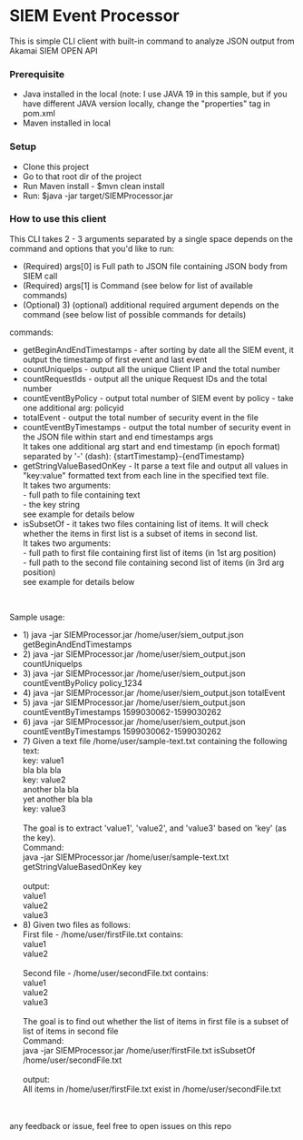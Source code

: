 <h1>SIEM Event Processor</h1>
<p>This is simple CLI client with built-in command to analyze JSON output from 
   Akamai SIEM OPEN API
</p>
<h3>Prerequisite</h3>
<p>
    <ul>
        <li>Java installed in the local (note: I use JAVA 19 in this sample, but if you have different JAVA version locally, change the "properties" tag in pom.xml</li>
        <li>Maven installed in local</li>
    </ul></p>
<h3>Setup</h3>
<p>
    <ul>
        <li>Clone this project</li>
        <li>Go to that root dir of the project</li>
        <li>Run Maven install - $mvn clean install</li>
        <li>Run: $java -jar target/SIEMProcessor.jar</li>
    </ul></p>

<h3>How to use this client</h3>
<p>This CLI takes 2 - 3 arguments separated by a single space depends on the command and options that you'd like to run:
    <ul>
        <li>(Required) args[0] is Full path to JSON file containing JSON body from SIEM call</li>
        <li>(Required) args[1] is Command (see below for list of available commands)</li>
        <li>(Optional) 3) (optional) additional required argument depends on the command (see below list of possible commands for details)</li>                                
    </ul></p>
<p> commands:
    <ul>
        <li>getBeginAndEndTimestamps - after sorting by date all the SIEM event,
            it output the timestamp of first event and last event
        </li>
        <li>countUniqueIps - output all the unique Client IP and the total number</li>
        <li>countRequestIds - output all the unique Request IDs and the total number</li>
        <li>countEventByPolicy - output total number of SIEM event by policy - take one additional arg: policyid</li>
        <li>totalEvent - output the total number of security event in the file</li>
        <li>
          countEventByTimestamps - output the total number of security event in the JSON file within start and end timestamps args<br>
          It takes one additional arg start and end timestamp (in epoch format) separated by '-' (dash): {startTimestamp}-{endTimestamp}
        </li>
        <li>
          getStringValueBasedOnKey - It parse a text file and output all values in "key:value" formatted text from each line in the specified text file.<br>
          It takes two arguments:<br>
          - full path to file containing text<br>
          - the key string<br>
          see example for details below<br>
        </li>
        <li>
          isSubsetOf - it takes two files containing list of items. It will check whether the items in first list is a subset of items in second list.<br>
          It takes two arguments:<br>
          - full path to first file containing first list of items (in 1st arg position)<br>
          - full path to the second file containing second list of items (in 3rd arg position)<br>  
          see example for details below
        </li>
    </ul></p>    
<br>
<p>Sample usage:<br>
    <ul>
        <li>1) java -jar SIEMProcessor.jar /home/user/siem_output.json getBeginAndEndTimestamps</li>
        <li>2) java -jar SIEMProcessor.jar /home/user/siem_output.json countUniqueIps</li>            
        <li>3) java -jar SIEMProcessor.jar /home/user/siem_output.json countEventByPolicy policy_1234</li>
        <li>4) java -jar SIEMProcessor.jar /home/user/siem_output.json totalEvent</li>
        <li>5) java -jar SIEMProcessor.jar /home/user/siem_output.json countEventByTimestamps 1599030062-1599030262</li>
        <li>6) java -jar SIEMProcessor.jar /home/user/siem_output.json countEventByTimestamps 1599030062-1599030262</li>
        <li>
            7) Given a text file /home/user/sample-text.txt containing the following text:<br>
               key: value1<br>
               bla bla bla<br>
               key: value2<br>
               another bla bla<br>
               yet another bla bla<br>
               key: value3<br>
               <br>
               The goal is to extract 'value1', 'value2', and 'value3' based on 'key' (as the key).<br>
               Command:<br>
               java -jar SIEMProcessor.jar /home/user/sample-text.txt getStringValueBasedOnKey key<br>
               <br>       
               output:<br>
               value1<br>
               value2<br>
               value3<br>
        </li>
        <li>
            8) Given two files as follows:<br>
               First file - /home/user/firstFile.txt contains:<br>   
               value1<br>
               value2<br>
               <br>
               Second file - /home/user/secondFile.txt contains:<br>
               value1<br>
               value2<br>
               value3<br>
               <br>       
               The goal is to find out whether the list of items in first file is a subset of list of items in second file<br>
               Command:<br>
               java -jar SIEMProcessor.jar /home/user/firstFile.txt isSubsetOf /home/user/secondFile.txt<br>
               <br>        
               output:<br>
               All items in /home/user/firstFile.txt exist in /home/user/secondFile.txt<br>
        </li>
    </ul>
<br>
<br>
any feedback or issue, feel free to open issues on this repo</p>
